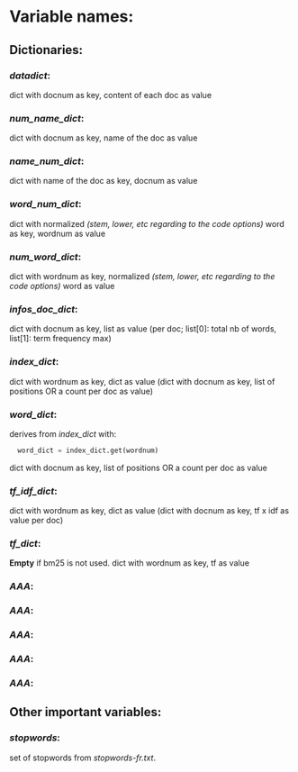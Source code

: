 # Variable names:

## Dictionaries:

### *datadict*:
dict with docnum as key, content of each doc as value

### *num_name_dict*:
dict with docnum  as key, name of the doc as value

### *name_num_dict*:
dict with name of the doc as key, docnum as value

### *word_num_dict*:
dict with normalized *(stem, lower, etc regarding to the code options)* word as key, wordnum as value

### *num_word_dict*:
dict with wordnum  as key, normalized *(stem, lower, etc regarding to the code options)* word as value

### *infos_doc_dict*:
dict with docnum  as key, list as value (per doc; list[0]: total nb of words, list[1]: term frequency max)

### *index_dict*:
dict with wordnum as key, dict as value (dict with docnum as key, list of positions OR a count per doc as value)

### *word_dict*:
derives from *index_dict* with:
```python
  word_dict = index_dict.get(wordnum)
```
dict with docnum as key, list of positions OR a count per doc as value

### *tf_idf_dict*:
dict with wordnum as key, dict as value (dict with docnum as key, tf x idf as value per doc)

### *tf_dict*:
**Empty** if bm25 is not used.
dict with wordnum as key, tf as value

### *AAA*:

### *AAA*:

### *AAA*:

### *AAA*:

### *AAA*:

## Other important variables:

### *stopwords*:
set of stopwords from *stopwords-fr.txt*.


